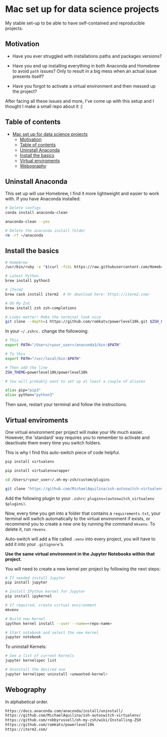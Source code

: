 # Mac set up for data science projects

My stable set-up to be able to have self-contained and reproducible projects.

## Motivation

* Have you ever struggled with installations paths and packages versions?

* Have you end up installing everything in both Anaconda and Homebrew to avoid ``path`` issues? Only to result in a big mess when an actual issue presents itself?

* Have you forgot to activate a virtual environment and then messed up the project?

After facing all these issues and more, I've come up with this setup and I thought I make a small repo about it :)

## Table of contents

- [Mac set up for data science projects](#mac-set-up-for-data-science-projects)
  - [Motivation](#motivation)
  - [Table of contents](#table-of-contents)
  - [Uninstall Anaconda ](#uninstall-anaconda)
  - [Install the basics ](#install-the-basics)
  - [Virtual enviroments ](#virtual-enviroments)
  - [Webography ](#webography)

## Uninstall Anaconda <a name="anaconda"></a>

This set up will use Homebrew, I find it more lightweight and easier to work with. If you have Anaconda installed:

```bash
# Delete configs
conda install anaconda-clean

anaconda-clean --yes

# Delete the anaconda install folder
rm -rf ~/anaconda
```

## Install the basics <a name="basics"></a>

```bash
# Homebrew
/usr/bin/ruby -e "$(curl -fsSL https://raw.githubusercontent.com/Homebrew/install/master/install)"

# Latest Python
brew install python3

# iTerm2
brew cask install iterm2  # Or download here: https://iterm2.com/

# Oh My Zsh
brew install zsh zsh-completions

# Looks matter! Make the terminal look nice
git clone --depth=1 https://github.com/romkatv/powerlevel10k.git $ZSH_CUSTOM/themes/powerlevel10k
```

In your `~/.zshrc.` change the followoing:

```bash
# This
export PATH="/Users/<your_user>/anaconda3/bin:$PATH"

# To this
export PATH="/usr/local/bin:$PATH"

# Then add the line
ZSH_THEME=powerlevel10k/powerlevel10k

# You will probably want to set up at least a couple of aliases

alias pip="pip3"
alias python="python3"
```

Then save, restart your terminal and follow the instructions.

## Virtual enviroments <a name="venv"></a>

One virtual environment per project will make your life much easier. However, the 'standard' way requires you to remember to activate and deactivate them every time you switch folders.

This is why I find this auto-switch piece of code helpful.

```bash
pip install virtualenv

pip install virtualenvwrapper

cd /Users/<your_user>/.oh-my-zsh/custom/plugins

git clone "https://github.com/MichaelAquilina/zsh-autoswitch-virtualenv.git" "$ZSH_CUSTOM/plugins/autoswitch_virtualenv"
```

Add the following plugin to your `.zshrc`: `plugins=(autoswitch_virtualenv $plugins)`.

Now, every time you get into a folder that contains a `requirements.txt`, your terminal will switch automatically to the virtual environment if exists, or recommend you to create a new one by running the command `mkvenv`. To delete it, run `rmvenv`.

Auto-switch will add a file called `.venv` into every project, you will have to add it into your `.gitignore`'s.

**Use the same virtual environment in the Jupyter Notebooks within that project.**

You will need to create a new kernel per project by following the next steps:

```bash
# If needed install Jupyter
pip install jupyter

# Install IPython kernel for Jupyter
pip install ipykernel

# If required, create virtual environment
mkvenv

# Build new Kernel
ipython kernel install --user --name=<repo-name>

# Start notebook and select the new kernel
jupyter notebook
```

To uninstall Kernels:

```bash
# See a list of current Kernels
jupyter kernelspec list

# Uninstall the desired one
jupyter kernelspec uninstall <unwanted-kernel>
```

## Webography <a name="webography"></a>

In alphabetical order.

```bash
https://docs.anaconda.com/anaconda/install/uninstall/
https://github.com/MichaelAquilina/zsh-autoswitch-virtualenv/
https://github.com/robbyrussell/oh-my-zsh/wiki/Installing-ZSH
https://github.com/romkatv/powerlevel10k
https://iterm2.com/
```
